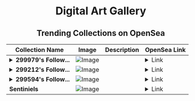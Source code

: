 <div align="center">

# Digital Art Gallery

## Trending Collections on OpenSea

| Collection Name                       | Image                                                                                     | Description                       | OpenSea Link                                                                                          |
|---------------------------------------|-------------------------------------------------------------------------------------------|-----------------------------------|--------------------------------------------------------------------------------------------------------|
| **<details><summary>299979's Follow...</summary>299979's Follower</details>** | ![Image](https://i.seadn.io/s/raw/files/19f9f090920392cc3650cbdf4361755b.png?w=500&auto=format?w=200&auto=format) |  | <details><summary>Link</summary>[299979's Follower](https://opensea.io/collection/299979-s-follower)</details> |
| **<details><summary>299212's Follow...</summary>299212's Follower</details>** | ![Image](https://i.seadn.io/s/raw/files/19f9f090920392cc3650cbdf4361755b.png?w=500&auto=format?w=200&auto=format) |  | <details><summary>Link</summary>[299212's Follower](https://opensea.io/collection/299212-s-follower)</details> |
| **<details><summary>299594's Follow...</summary>299594's Follower</details>** | ![Image](https://i.seadn.io/s/raw/files/19f9f090920392cc3650cbdf4361755b.png?w=500&auto=format?w=200&auto=format) |  | <details><summary>Link</summary>[299594's Follower](https://opensea.io/collection/299594-s-follower)</details> |
| **Sentiniels** | ![Image](https://i.seadn.io/s/raw/files/55f0cec064d5a2c3ef00a6905e962ce1.png?w=500&auto=format?w=200&auto=format) |  | <details><summary>Link</summary>[Sentiniels](https://opensea.io/collection/sentiniels-13)</details> |

</div>